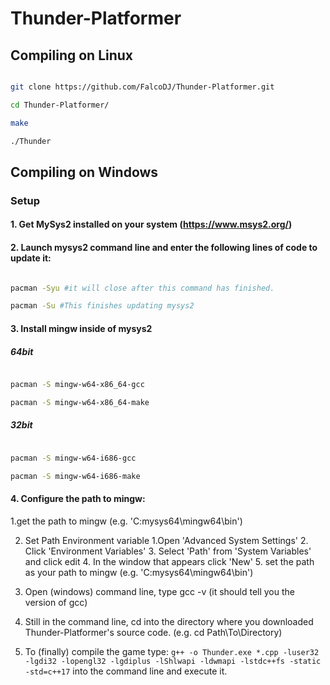 
# Thunder-Platformer

## Compiling on Linux

```bash

git clone https://github.com/FalcoDJ/Thunder-Platformer.git

cd Thunder-Platformer/

make

./Thunder

```

## Compiling on Windows

### Setup

#### 1. Get MySys2 installed on your system (https://www.msys2.org/)

#### 2. Launch mysys2 command line and enter the following lines of code to update it:

```bash

pacman -Syu #it will close after this command has finished.

pacman -Su #This finishes updating mysys2

```

#### 3. Install mingw inside of mysys2

##### 64bit
```bash

pacman -S mingw-w64-x86_64-gcc

pacman -S mingw-w64-x86_64-make

```

##### 32bit
```bash

pacman -S mingw-w64-i686-gcc

pacman -S mingw-w64-i686-make

```

#### 4. Configure the path to mingw:

1.get the path to mingw (e.g. 'C:mysys64\mingw64\bin')

2. Set Path Environment variable
    1.Open 'Advanced System Settings'
    2. Click 'Environment Variables'
    3. Select 'Path' from 'System Variables' and click edit
    4. In the window that appears click 'New'
    5. set the path as your path to mingw (e.g. 'C:mysys64\mingw64\bin')

3. Open (windows) command line, type gcc -v (it should tell you the version of gcc)
4. Still in the command line, cd into the directory where you downloaded Thunder-Platformer's source code. (e.g. cd Path\To\Directory)
5. To (finally) compile the game type: ```g++ -o Thunder.exe *.cpp -luser32 -lgdi32 -lopengl32 -lgdiplus -lShlwapi -ldwmapi -lstdc++fs -static -std=c++17``` into the command line and execute it.
 